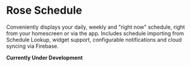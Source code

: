 # Rose Schedule
Conveniently displays your daily, weekly and "right now" schedule, right from your homescreen or via the app. Includes 
schedule importing from Schedule Lookup, widget support, configurable notifications and cloud syncing via Firebase.

**Currently Under Development**